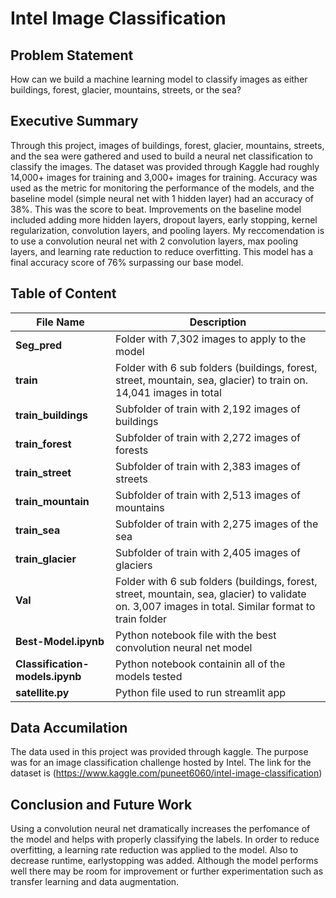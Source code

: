 # Intel Image Classification 

## Problem Statement
How can we build a machine learning model to classify images as either buildings, forest, glacier, mountains, streets, or the sea?

## Executive Summary
Through this project, images of buildings, forest, glacier, mountains, streets, and the sea were gathered and used to build a neural net classification to classify the images. The dataset was provided through Kaggle had roughly 14,000+ images for training and 3,000+ images for training. Accuracy was used as the metric for monitoring the performance of the models, and the baseline model (simple neural net with 1 hidden layer) had an accuracy of 38%. This was the score to beat. Improvements on the baseline model included adding more hidden layers, dropout layers, early stopping, kernel regularization, convolution layers, and pooling layers. My reccomendation is to use a convolution neural net with 2 convolution layers, max pooling layers, and learning rate reduction to reduce overfitting. This model has a final accuracy score of 76% surpassing our base model.

## Table of Content
|File Name|Description|
|---|---|
|**Seg_pred**|Folder with 7,302 images to apply to the model|
|**train**|Folder with 6 sub folders (buildings, forest, street, mountain, sea, glacier) to train on. 14,041 images in total|
|**train_buildings**|Subfolder of train with 2,192 images of buildings|
|**train_forest**|Subfolder of train with 2,272 images of forests|
|**train_street**|Subfolder of train with 2,383 images of streets|
|**train_mountain**|Subfolder of train with 2,513 images of mountains|
|**train_sea**|Subfolder of train with 2,275 images of the sea|
|**train_glacier**|Subfolder of train with 2,405 images of glaciers|
|**Val**|Folder with 6 sub folders (buildings, forest, street, mountain, sea, glacier) to validate on. 3,007 images in total. Similar format to train folder|
|**Best-Model.ipynb**|Python notebook file with the best convolution neural net model|
|**Classification-models.ipynb**|Python notebook containin all of the models tested|
|**satellite.py**|Python file used to run streamlit app|

## Data Accumilation
The data used in this project was provided through kaggle. The purpose was for an image classification challenge hosted by Intel. The link for the dataset is (https://www.kaggle.com/puneet6060/intel-image-classification)

## Conclusion and Future Work
Using a convolution neural net dramatically increases the perfomance of the model and helps with properly classifying the labels. In order to reduce overfitting, a learning rate reduction was applied to the model. Also to decrease runtime, earlystopping was added. Although the model performs well there may be room for improvement or further experimentation such as transfer learning and data augmentation. 